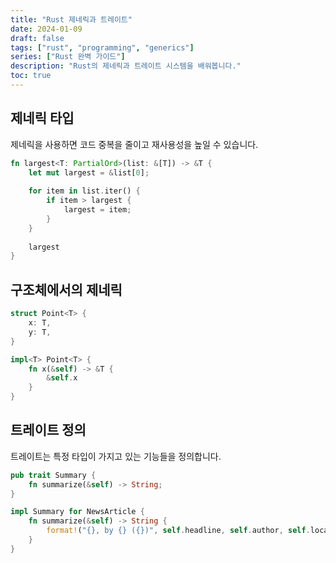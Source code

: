 ```yaml
---
title: "Rust 제네릭과 트레이트"
date: 2024-01-09
draft: false
tags: ["rust", "programming", "generics"]
series: ["Rust 완벽 가이드"]
description: "Rust의 제네릭과 트레이트 시스템을 배워봅니다."
toc: true
---
```


## 제네릭 타입

제네릭을 사용하면 코드 중복을 줄이고 재사용성을 높일 수 있습니다.

```rust
fn largest<T: PartialOrd>(list: &[T]) -> &T {
    let mut largest = &list[0];
    
    for item in list.iter() {
        if item > largest {
            largest = item;
        }
    }
    
    largest
}
```

## 구조체에서의 제네릭

```rust
struct Point<T> {
    x: T,
    y: T,
}

impl<T> Point<T> {
    fn x(&self) -> &T {
        &self.x
    }
}
```

## 트레이트 정의

트레이트는 특정 타입이 가지고 있는 기능들을 정의합니다.

```rust
pub trait Summary {
    fn summarize(&self) -> String;
}

impl Summary for NewsArticle {
    fn summarize(&self) -> String {
        format!("{}, by {} ({})", self.headline, self.author, self.location)
    }
}
```
